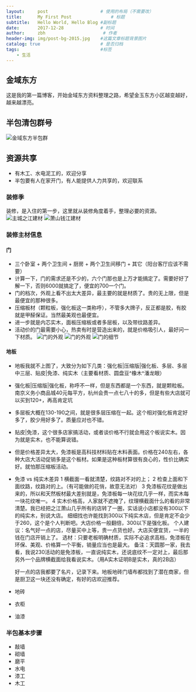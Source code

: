 ```yaml
---
layout:     post                    # 使用的布局（不需要改）
title:      My First Post               # 标题 
subtitle:   Hello World, Hello Blog #副标题
date:       2017-12-28              # 时间
author:     zbh                      # 作者
header-img: img/post-bg-2015.jpg    #这篇文章标题背景图片
catalog: true                       # 是否归档
tags:                               #标签
    - 生活
---
```


## 金域东方
  这是我的第一篇博客，开始金域东方资料整理之路，希望金玉东方小区越变越好，越来越漂亮。
  
## 半包清包群号
  ![金域东方半包群](https://github.com/zbhddt/zbhddt.github.io/raw/master/img/top/banbaoqun.png)
  
## 资源共享
* 有木工、水电泥工的，欢迎分享
* 半包要有人在家开门，有人能提供人力共享的，欢迎联系  

### 装修季
  装修，是入住的第一步，这里就从装修角度着手，整理必要的资源。
  ![主城之江建材](https://github.com/zbhddt/zbhddt.github.io/raw/master/img/top/zhonghao.png)
  ![萧山钱江建材](https://github.com/zbhddt/zbhddt.github.io/raw/master/img/top/xiaoshanshiji.png)

### 装修主材信息

#### 门
*  三个卧室 + 两个卫生间 + 厨房 + 两个卫生间移门 + 其它（阳台客厅应该不需要）
*  计算一下，门的需求还是不少的，六个门那也是上万才能搞定了。需要好好了解一下，否则6000就搞定了，便宜的700一个门。
*  门的档次，外观上看不出太大差异，最主要的就是材质了。贵的无上限，但是最便宜的那种很多。
*  压缩板材（颗粒板，强化板这一类称呼），不管多大牌子，反正都是胶，有胶就是甲醛保证。当然最美观也最便宜。
*  进一步就是内芯实木，面板压缩板或者多层板，以及带纹路差异。
*  活动价的门最需要小心，热卖有时是营造出来的，就是价格吸引人，最好问一下材质。
  ![门的外观](https://github.com/zbhddt/zbhddt.github.io/raw/master/img/mu/men1.png)
  ![门的外观](https://github.com/zbhddt/zbhddt.github.io/raw/master/img/mu/men1.png)
  ![门的细节](https://github.com/zbhddt/zbhddt.github.io/raw/master/img/mu/men_info.png)

#### 地板
* 地板我就不上图了，大致分为如下几类：强化板|压缩版|强化板、多层、多层中三层、贴皮|免漆、纯实木（主要看材质、圆盘豆^橡木^潘龙眼）
* 强化板|压缩版|强化板，称呼不一样，但是东西都是一个东西，就是颗粒板。南京义务小商品城40元每平方，杭州会贵一点七八十的多，但是有些大店就可以买到120+，再高肯定坑
* 多层板大概在130-190之间，就是很多层压缩在一起。这个相对强化板肯定好多了，胶少用好多了。质量应对也不错。
* 贴皮|免漆，这个很多店家搞活动，或者谈价格不行就会用这个板说实木。因为就是实木，也不能算说错。
* 但是价格差异太大，免漆板是高科技材料贴在木料表面。价格在240左右，各种大店大活动促销多是这个板材。如果是这种板材算很有良心的，性价比确实好。就怕那压缩板活动。
* 免漆 vs 纯实木差异 
1 横截面一看就清楚，纹路对不对的上；
2 检查上面和下面纹路，纹路对的上。（有可能做的花俏，故意无法对）
3 免漆板花纹是做出来的，所以和天然板材最大差别就是，免漆板每一块花纹几乎一样，而实木每一块花纹唯一。
4 实木价格高，人家就不遮掩了，纹理横截面什么的看的非常清楚。我已经把之江萧山几乎所有的店转了一圈，实话说小店都没有300以下的纯实木，别说大店。
  细细找也许能找到300以下纯实木店，但是肯定不会少于260，这个是个人判断吧。大店价格一般翻倍，300以下是强化板。
  个人建议：名气好一点的店，尽量买中上等，贵一点货也好。大店买便宜货，一半的钱在门店开销上了。
  选材：只要老板明确材质，实际不必追求高档，免漆板在环保、美观、价格算一个平衡，销量应当也是最大。
  备注：天圆那一家，我去看，我说230活动的是免漆板，一直说纯实木，还说底纹不一定对上，最后那另外一个品牌横截面给我看说实木。（用A实木证明B是实木，真的2B店）
  
  好一点的店我都要了名片，记录下来。地板地砖门墙布都找到了潜在商家，但是厨卫这一块还没有确定，有好的店欢迎推荐。

* 地砖
* 衣柜

* 油漆

### 半包基本步骤
* 敲墙
* 砌墙
* 磨平
* 水电
* 漆工
* 木工
